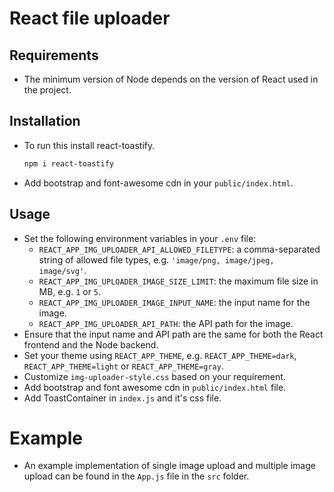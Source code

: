 # React file uploader

## Requirements

- The minimum version of Node depends on the version of React used in the project.

## Installation

- To run this install react-toastify.
  ```bash
  npm i react-toastify
  ```
- Add bootstrap and font-awesome cdn in your `public/index.html`.

## Usage

- Set the following environment variables in your `.env` file:
  - `REACT_APP_IMG_UPLOADER_API_ALLOWED_FILETYPE`: a comma-separated string of allowed file types, e.g. `'image/png, image/jpeg, image/svg'`.
  - `REACT_APP_IMG_UPLOADER_IMAGE_SIZE_LIMIT`: the maximum file size in MB, e.g. `1` or `5`.
  - `REACT_APP_IMG_UPLOADER_IMAGE_INPUT_NAME`: the input name for the image.
  - `REACT_APP_IMG_UPLOADER_API_PATH`: the API path for the image.
- Ensure that the input name and API path are the same for both the React frontend and the Node backend.
- Set your theme using `REACT_APP_THEME`, e.g. `REACT_APP_THEME=dark`, `REACT_APP_THEME=light` or `REACT_APP_THEME=gray`.
- Customize `img-uploader-style.css` based on your requirement.
- Add bootstrap and font awesome cdn in `public/index.html` file.
- Add ToastContainer in `index.js` and it's css file.

# Example

- An example implementation of single image upload and multiple image upload can be found in the `App.js` file in the `src` folder.
